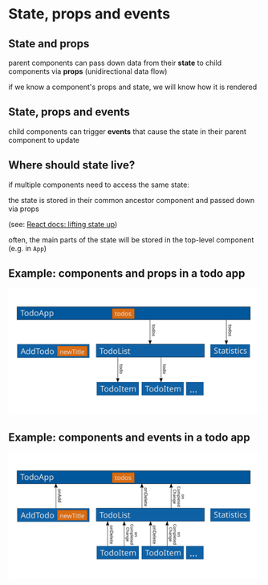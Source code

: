 # State, props and events

## State and props

parent components can pass down data from their **state** to child components via **props** (unidirectional data flow)

if we know a component's props and state, we will know how it is rendered

## State, props and events

child components can trigger **events** that cause the state in their parent component to update

## Where should state live?

if multiple components need to access the same state:

the state is stored in their common ancestor component and passed down via props

(see: [React docs: lifting state up](https://reactjs.org/docs/lifting-state-up.html))

often, the main parts of the state will be stored in the top-level component (e.g. in `App`)

## Example: components and props in a todo app

<img src="assets/todo-components-state-props.svg" />

## Example: components and events in a todo app

<img src="assets/todo-components-state-events.svg" />
